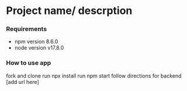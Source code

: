 # Project name/ descrption 

### Requirements
* npm version 8.6.0
* node version v17.8.0

### How to use app 
fork and clone 
run npx install 
run npm start 
follow directions for backend [add url here]